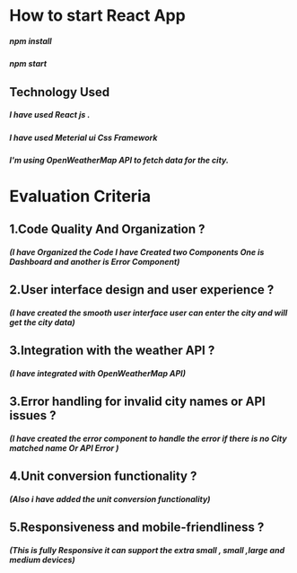 # How to start React App

##### npm install
##### npm start

## Technology Used 
##### I have used React js .
##### I have used Meterial ui  Css Framework
##### I'm using OpenWeatherMap API to fetch data for the city.


# Evaluation Criteria
## 1.Code Quality And Organization ?
##### (I have Organized the Code I have Created two Components One is Dashboard and another is Error Component)
## 2.User interface design and user experience ?
##### (I have created the smooth user interface user can enter the city and will get the city data)
## 3.Integration with the weather API ? 
##### (I have integrated with OpenWeatherMap API)
## 3.Error handling for invalid city names or API issues ?
##### (I have created the error component to handle the error if there is no City matched name Or API Error )
## 4.Unit conversion functionality ?
##### (Also i have added the unit conversion functionality)
## 5.Responsiveness and mobile-friendliness ?
##### (This is fully Responsive it can support the extra small , small ,large and medium devices)
